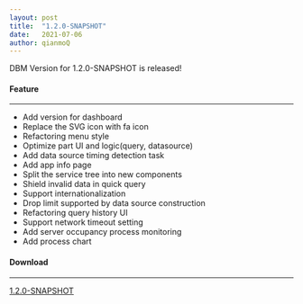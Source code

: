 ```yaml
---
layout: post
title:  "1.2.0-SNAPSHOT"
date:   2021-07-06
author: qianmoQ
---
```


DBM Version for 1.2.0-SNAPSHOT is released!

#### Feature
---

- Add version for dashboard
- Replace the SVG icon with fa icon
- Refactoring menu style
- Optimize part UI and logic(query, datasource)
- Add data source timing detection task
- Add app info page
- Split the service tree into new components
- Shield invalid data in quick query
- Support internationalization
- Drop limit supported by data source construction
- Refactoring query history UI
- Support network timeout setting
- Add server occupancy process monitoring
- Add process chart

#### Download
---

[1.2.0-SNAPSHOT](https://github.com/EdurtIO/incubator-dbm/releases/download/1.2.0-SNAPSHOT/incubator-dbm-1.2.0-SNAPSHOT-mac.zip)

